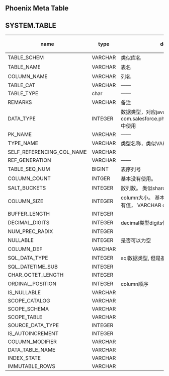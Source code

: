 
Phoenix Meta Table
---
## SYSTEM.TABLE

name | type | descrition | 标记
---|---|---|-----
 TABLE_SCHEM | VARCHAR | 类似库名 | 
TABLE_NAME|VARCHAR|表名|
COLUMN_NAME|VARCHAR|列名 |
TABLE_CAT|VARCHAR| ——|
TABLE_TYPE|char| ——|
REMARKS|VARCHAR|备注|
DATA_TYPE|INTEGER| 数据类型，对应java.sql.Types， 在com.salesforce.phoenix.schema.PDataType 中使用|
PK_NAME|VARCHAR| ——| Y
TYPE_NAME |VARCHAR|类型名称，类似VARCHAR这种|
SELF_REFERENCING_COL_NAME | VARCHAR| | Y 
REF_GENERATION|VARCHAR| ——| Y 
TABLE_SEQ_NUM| BIGINT| 表序列号
COLUMN_COUNT|INTGER| 基本没有使用。 
SALT_BUCKETS|INTEGER|散列数。 类似shard份数
COLUMN_SIZE|INTEGER| column大小。 基本上只有INTEGER这种才会有值， VARCHAR char等都是null |
BUFFER_LENGTH|INTEGER| | Y 
DECIMAL_DIGITS|INTEGER|decimal类型digits位数
NUM_PREC_RADIX|INTEGER| | Y 
NULLABLE|INTEGER| 是否可以为空| Y 
COLUMN_DEF| VARCHAR|  | Y
SQL_DATA_TYPE| INTEGER|sql数据类型, 但是基本没有地方使用 | Y 
SQL_DATETIME_SUB|INTEGER|  | Y 
CHAR_OCTET_LENGTH|INTEGER| | Y 
ORDINAL_POSITION|INTEGER|column顺序
IS_NULLABLE|VARCHAR| | Y 
SCOPE_CATALOG|VARCHAR| | Y
SCOPE_SCHEMA|VARCHAR| | Y
SCOPE_TABLE|VARCHAR| | Y
SOURCE_DATA_TYPE|INTEGER| | Y
IS_AUTOINCREMENT|INTEGER| | Y
COLUMN_MODIFIER|VARCHAR| | Y
DATA_TABLE_NAME| VARCHAR | | Y
INDEX_STATE| VARCHAR | |Y
IMMUTABLE_ROWS| VARCHAR| | Y







